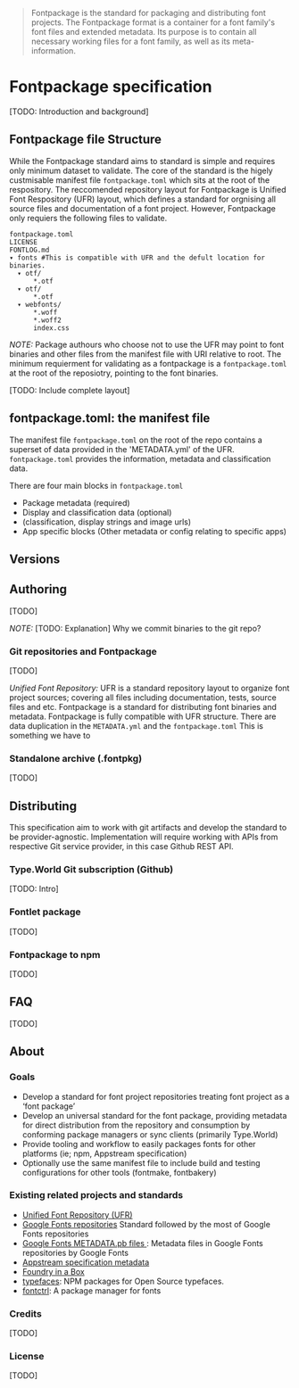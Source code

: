> Fontpackage is the standard for packaging and distributing font projects. The Fontpackage format is a container for a font family's font files and extended metadata. Its purpose is to contain all necessary working files for a font family, as well as its meta-information.

# Fontpackage specification

[TODO: Introduction and background]


## Fontpackage file Structure

While the Fontpackage standard aims to  standard is simple and requires only minimum dataset to validate. The core of the standard is the higely custmisable manifest file `fontpackage.toml` which sits at the root of the respository. The reccomended repository layout for Fontpackage is Unified Font Respository (UFR) layout, which defines a standard for orgnising all source files and documentation of a font project. However, Fontpackage only requiers the following files to validate.

```
fontpackage.toml
LICENSE
FONTLOG.md
▾ fonts #This is compatible with UFR and the defult location for binaries.
  ▾ otf/
      *.otf
  ▾ otf/
      *.otf
  ▾ webfonts/
      *.woff
      *.woff2
      index.css
```

_NOTE:_  Package authours who choose not to use the UFR may point to font binaries and other files from the manifest file with URI relative to root. The minimum requierment for validating as a fontpackage is a `fontpackage.toml` at the root of the reposiotry, pointing to the font binaries.

[TODO: Include complete layout]


## fontpackage.toml: the manifest file

The manifest file `fontpackage.toml` on the root of the repo contains a superset of data provided in the 'METADATA.yml' of the UFR. `fontpackage.toml`  provides the information, metadata and classification data.

There are four main blocks in `fontpackage.toml`
- Package metadata (required)
- Display and classification data (optional)
- (classification, display strings and image urls)
- App specific blocks (Other metadata or config relating to specific apps)


## Versions


## Authoring
[TODO]

_NOTE:_ [TODO: Explanation] Why we commit binaries to the git repo? 


### Git repositories and Fontpackage
[TODO]

_Unified Font Repository:_ UFR is a standard repository layout to organize font project sources; covering all files including documentation, tests, source files and etc. Fontpackage is a standard for distributing font binaries and metadata. Fontpackage is fully compatible with UFR structure.
There are data duplication in the `METADATA.yml` and the `fontpackage.toml` This is something we have to

### Standalone archive (.fontpkg)
[TODO]


## Distributing

This specification aim to work with git artifacts and develop the standard to be provider-agnostic. Implementation will require working with APIs from respective Git service provider, in this case Github REST API.

### Type.World Git subscription (Github)
[TODO: Intro]

### Fontlet package
[TODO]

### Fontpackage to npm
[TODO]


## FAQ
[TODO]


## About

### Goals
- Develop a standard for font project repositories treating font project as a ‘font package’
- Develop an universal standard for the font package, providing metadata for direct distribution from the repository and consumption by conforming package managers or sync clients (primarily Type.World)
- Provide tooling and workflow to easily packages fonts for other platforms (ie; npm, Appstream specification)
- Optionally use the same manifest file to include build and testing configurations for other tools (fontmake, fontbakery)

### Existing related projects and standards
- [Unified Font Repository (UFR)](https://github.com/unified-font-repository/Unified-Font-Repository)
- [Google Fonts repositories](https://github.com/googlefonts/Inconsolata) Standard followed by the most of Google Fonts repositories
- [Google Fonts METADATA.pb files ](https://github.com/googlefonts/Inconsolata/blob/master/METADATA.pb): Metadata files in Google Fonts repositories by Google Fonts
- [Appstream specification metadata](https://github.com/unified-font-repository/Unified-Font-Repository/issues/25)
- [Foundry in a Box](https://gitlab.com/foundry-in-a-box/fib)
- [typefaces](https://github.com/KyleAMathews/typefaces): NPM packages for Open Source typefaces.
- [fontctrl](https://fontctrl.org): A package manager for fonts

### Credits
[TODO]

### License
[TODO]
